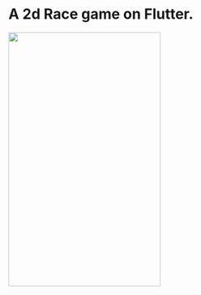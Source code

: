 # A 2d Race game on Flutter.

<img src="https://github.com/isaccanedo/Two-Dimension/blob/master/race-game.gif" align="left" height="500" width="300" >


